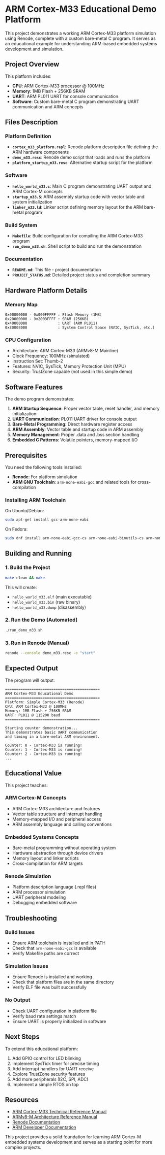 # ARM Cortex-M33 Educational Demo Platform

This project demonstrates a working ARM Cortex-M33 platform simulation using Renode, complete with a custom bare-metal C program. It serves as an educational example for understanding ARM-based embedded systems development and simulation.

## Project Overview

This platform includes:
- **CPU**: ARM Cortex-M33 processor @ 100MHz
- **Memory**: 1MB Flash + 256KB SRAM
- **UART**: ARM PL011 UART for console communication
- **Software**: Custom bare-metal C program demonstrating UART communication and ARM concepts

## Files Description

### Platform Definition
- **`cortex_m33_platform.repl`**: Renode platform description file defining the ARM hardware components
- **`demo_m33.resc`**: Renode demo script that loads and runs the platform
- **`platform_startup_m33.resc`**: Alternative startup script for the platform

### Software
- **`hello_world_m33.c`**: Main C program demonstrating UART output and ARM Cortex-M concepts
- **`startup_m33.S`**: ARM assembly startup code with vector table and system initialization
- **`linker_m33.ld`**: Linker script defining memory layout for the ARM bare-metal program

### Build System
- **`Makefile`**: Build configuration for compiling the ARM Cortex-M33 program
- **`run_demo_m33.sh`**: Shell script to build and run the demonstration

### Documentation
- **`README.md`**: This file - project documentation
- **`PROJECT_STATUS.md`**: Detailed project status and completion summary

## Hardware Platform Details

### Memory Map
```
0x00000000 - 0x000FFFFF : Flash Memory (1MB)
0x20000000 - 0x2003FFFF : SRAM (256KB)
0x40000000              : UART (ARM PL011)
0xE000E000              : System Control Space (NVIC, SysTick, etc.)
```

### CPU Configuration
- Architecture: ARM Cortex-M33 (ARMv8-M Mainline)
- Clock Frequency: 100MHz (simulated)
- Instruction Set: Thumb-2
- Features: NVIC, SysTick, Memory Protection Unit (MPU)
- Security: TrustZone capable (not used in this simple demo)

## Software Features

The demo program demonstrates:
1. **ARM Startup Sequence**: Proper vector table, reset handler, and memory initialization
2. **UART Communication**: PL011 UART driver for console output
3. **Bare-Metal Programming**: Direct hardware register access
4. **ARM Assembly**: Vector table and startup code in ARM assembly
5. **Memory Management**: Proper .data and .bss section handling
6. **Embedded C Patterns**: Volatile pointers, memory-mapped I/O

## Prerequisites

You need the following tools installed:
- **Renode**: For platform simulation
- **ARM GNU Toolchain**: `arm-none-eabi-gcc` and related tools for cross-compilation

### Installing ARM Toolchain

On Ubuntu/Debian:
```bash
sudo apt-get install gcc-arm-none-eabi
```

On Fedora:
```bash
sudo dnf install arm-none-eabi-gcc-cs arm-none-eabi-binutils-cs arm-none-eabi-newlib
```

## Building and Running

### 1. Build the Project
```bash
make clean && make
```

This will create:
- `hello_world_m33.elf` (main executable)
- `hello_world_m33.bin` (raw binary)
- `hello_world_m33.dump` (disassembly)

### 2. Run the Demo (Automated)
```bash
./run_demo_m33.sh
```

### 3. Run in Renode (Manual)
```bash
renode --console demo_m33.resc -e "start"
```

## Expected Output

The program will output:
```
===========================================
ARM Cortex-M33 Educational Demo
===========================================
Platform: Simple Cortex-M33 (Renode)
CPU: ARM Cortex-M33 @ 100MHz
Memory: 1MB Flash + 256KB SRAM
UART: PL011 @ 115200 baud
===========================================

Starting counter demonstration...
This demonstrates basic UART communication
and timing in a bare-metal ARM environment.

Counter: 0 - Cortex-M33 is running!
Counter: 1 - Cortex-M33 is running!
Counter: 2 - Cortex-M33 is running!
...
```

## Educational Value

This project teaches:

### ARM Cortex-M Concepts
- ARM Cortex-M33 architecture and features
- Vector table structure and interrupt handling
- Memory-mapped I/O and peripheral access
- ARM assembly language and calling conventions

### Embedded Systems Concepts
- Bare-metal programming without operating system
- Hardware abstraction through device drivers
- Memory layout and linker scripts
- Cross-compilation for ARM targets

### Renode Simulation
- Platform description language (.repl files)
- ARM processor simulation
- UART peripheral modeling
- Debugging embedded software

## Troubleshooting

### Build Issues
- Ensure ARM toolchain is installed and in PATH
- Check that `arm-none-eabi-gcc` is available
- Verify Makefile paths are correct

### Simulation Issues
- Ensure Renode is installed and working
- Check that platform files are in the same directory
- Verify ELF file was built successfully

### No Output
- Check UART configuration in platform file
- Verify baud rate settings match
- Ensure UART is properly initialized in software

## Next Steps

To extend this educational platform:
1. Add GPIO control for LED blinking
2. Implement SysTick timer for precise timing
3. Add interrupt handlers for UART receive
4. Explore TrustZone security features
5. Add more peripherals (I2C, SPI, ADC)
6. Implement a simple RTOS on top

## Resources

- [ARM Cortex-M33 Technical Reference Manual](https://developer.arm.com/documentation/100235/latest/)
- [ARMv8-M Architecture Reference Manual](https://developer.arm.com/documentation/ddi0553/latest/)
- [Renode Documentation](https://renode.readthedocs.io/)
- [ARM Developer Documentation](https://developer.arm.com/documentation/)

This project provides a solid foundation for learning ARM Cortex-M embedded systems development and serves as a starting point for more complex projects.
